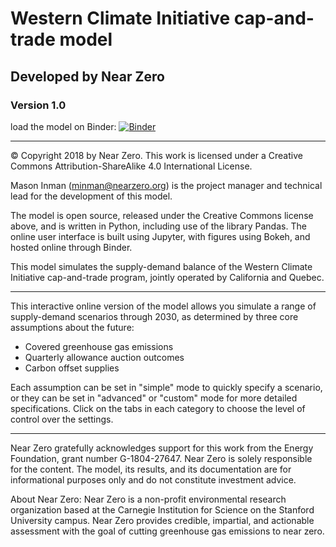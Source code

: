 # Western Climate Initiative cap-and-trade model
## Developed by Near Zero
### Version 1.0

load the model on Binder: [![Binder](https://mybinder.org/badge.svg)](https://mybinder.org/v2/gh/nearzero/WCI-cap-and-trade/master?filepath=interface.ipynb)

---

© Copyright 2018 by Near Zero. This work is licensed under a Creative Commons Attribution-ShareAlike 4.0 International License.

Mason Inman (minman@nearzero.org) is the project manager and technical lead for the development of this model.

The model is open source, released under the Creative Commons license above, and is written in Python, including use of the library Pandas. The online user interface is built using Jupyter, with figures using Bokeh, and hosted online through Binder.

This model simulates the supply-demand balance of the Western Climate Initiative cap-and-trade program, jointly operated by California and Quebec.

---

This interactive online version of the model allows you simulate a range of supply-demand scenarios through 2030, as determined by three core assumptions about the future:
* Covered greenhouse gas emissions
* Quarterly allowance auction outcomes
* Carbon offset supplies

Each assumption can be set in "simple" mode to quickly specify a scenario, or they can be set in "advanced" or "custom" mode for more detailed specifications. Click on the tabs in each category to choose the level of control over the settings.

---

Near Zero gratefully acknowledges support for this work from the Energy Foundation, grant number G-1804-27647. Near Zero is solely responsible for the content. The model, its results, and its documentation are for informational purposes only and do not constitute investment advice.

About Near Zero: Near Zero is a non-profit environmental research organization based at the Carnegie Institution for Science on the Stanford University campus. Near Zero provides credible, impartial, and actionable assessment with the goal of cutting greenhouse gas emissions to near zero.
